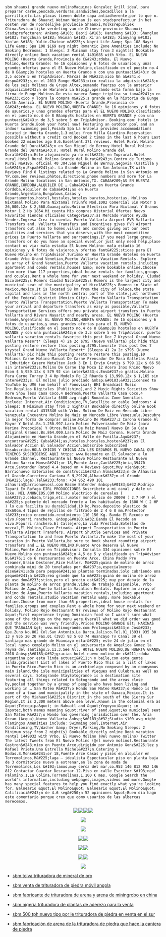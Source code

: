 
```
sbm shaanxi grande nuevo molinoMaquinas Gonzalez Grill ideal para preparar carne,pescado,verduras,sandwiches,bocadillos a la parrilla,etc.Las placas tienen doble capa antiadherente,por lo que n. Trituradora de Shaanxi Weinan Weinan is een stadsprefectuur in het oosten van de noordelijke provincie Shaanxi,Volksrepubliek China.Bestuurlijke verdeling van de Chinese provincie Shaanxi; Stadsprefecturen: Ankang &#183; Baoji &#183; Hanzhong &#183; Shangluo &#183; Tongchuan &#183; Weinan &#183; Xi'an &#183; Xianyang &#183; Yan'an &#183; Yulin.Chatear m&#225;s Nayri Life &amp; Spa 108 Nayri Life &amp; Spa 108 $169 avg night Romantic Zone Amenities include: No Smoking Bedrooms: 1 Sleeps: 2 Minimum stay from 3 night(s) Bookable directly online Book vacation rental 1491685 with Vrbo. EL NUEVO MOLINO (Huerta Grande,Provincia de C&#243;rdoba. El Nuevo Molino,Huerta Grande: Ve 16 opiniones y 6 fotos de usuarios,y unas grandes ofertas para el El Nuevo Molino,clasificado en el puesto no.4 de 8 B&amp;Bs hostales en Huerta Grande y con una puntuaci&#243;n de 3,5 sobre 5 en TripAdvisor. Marcas de M&#233;xico Un a&#241;o despu&#233;s,en el 2013 Bunge M&#233;xico realiza la adquisici&#243;n de los seis Molinos de Grupo Altex,sumando fuerzas con la anterior adquisici&#243;n de Harinera La Espiga,operando esta forma bajo la firma de Bunge Molinos.De esta manera Bunge triplica su tama&#241;o en M&#233;xico y logra la compra m&#225;s grande en la historia de Bunge North America. EL NUEVO MOLINO (Huerta Grande,Provincia de C&#243;rdoba. EL NUEVO MOLINO,HUERTA GRANDE: Ve 16 opiniones y 6 fotos de usuarios,y unas grandes ofertas para el EL NUEVO MOLINO,clasificado en el puesto no.4 de 8 B&amp;Bs hostales en HUERTA GRANDE y con una puntuaci&#243;n de 3,5 sobre 5 en TripAdvisor. Booking.com: Hotels in Huerta Grande.Book your hotel now! Featuring an outdoor pool and an indoor swimming pool,Posada Spa La Arabela provides accommodations located in Huerta Grande,1.3 miles from Villa Giardino.Reservation possible without a credit card Booked 2 times in the last 6 hours Last booked 22 minutes ago 8.6.Excellent.371 reviews. Hotel Rural Molino Grande del Durat&#243;n en San Miguel de Bernuy Hotel Rural Molino Grande del Durat&#243;n; Hotel Rural Molino Grande del Durat&#243;n.Este alojamiento ya no est&#225; en Toprural.Hotel rural.Hotel Rural Molino Grande del Durat&#243;n.Centro de Turismo Rural N&#186; oficial 40 304.San Miguel de Bernuy,Segovia (Castilla y Le&#243;n,Espa&#241;a). La Grande Molino in San Antonio,TX with Reviews Find 8 listings related to La Grande Molino in San Antonio on YP.com.See reviews,photos,directions,phone numbers and more for La Grande Molino locations in San Antonio,TX. CABA&#209;AS EN HUERTA GRANDE,CORDOBA,ALQUILER DE … Caba&#241;as en Huerta Grande Cordoba,Alquiler de Caba&#241;as en Huerta Grande,Argentina,Bungalows,Casas y Departamentos,hostel,hostales,hoteles baratos,hosterias. Molinos Nixtamal Molino Para Nixtamal Triunfo Mod.1002 Comercial Sin Motor $ 26,000.12x $ 2,568.Guanajuato.Molino Electrico Para Nixtamal Y Granos Motor 1 2 Hp 1854.Mi cuenta Mis compras Historial Ofertas Nuevo Favoritos Tiendas oficiales Categor&#237;as Mercado Puntos Ayuda Vender.Ingresa Crea tu cuenta. Puerto Vallarta Airport PVR Vallarta Transfers and. Vallarta Transfers and Incentives gives PVR Airport transfers out also to homes,villas and condos giving out our best qualities and services that you deserve,with the most competitive prices in Puerto Vallarta and surroundings.If you need large group transfers or do you have an special event,or just only need help,plase contact us via: mala estadia El Nuevo Molino: mala estadia 16 opiniones y 6 fotos de viajeros,y ofertas fant&#225;sticas para El Nuevo Molino en TripAdvisor.Turismo en Huerta Grande Hoteles en Huerta Grande Vrbo Grand Venetian,Puerto Vallarta Vacation Rentals. Explore an array of Grand Venetian,Puerto Vallarta vacation rentals,including apartment and condo rentals,houses &amp; more bookable online.Choose from more than 117 properties,ideal house rentals for families,groups and couples.Rent a whole home for your next weekend or holiday. Ciudad Nicol&#225;s Romero Ciudad Nicol&#225;s Romero is the largest city and municipal seat of the municipality of Nicol&#225;s Romero in State of Mexico,Mexico.It is located 58 km from the city of Toluca,the state capital and lies in the north central part of the state,just northwest of the Federal District (Mexico City). Puerto Vallarta Transportation Puerto Vallarta Transportation.Puerto Vallarta Transportation To make your arrival and departure transfers as easy as possible,Vallarta Transportation Services offers you private airport transfers in Puerto Vallarta and Rivera Nayarit and nearby areas. EL NUEVO MOLINO (Huerta Grande,Argentina) EL NUEVO MOLINO,HUERTA GRANDE: Ve 16 opiniones y 6 fotos de usuarios,y unas grandes ofertas para el EL NUEVO MOLINO,clasificado en el puesto no.4 de 8 B&amp;Bs hostales en HUERTA GRANDE y con una puntuaci&#243;n de 3.5 sobre 5 en TripAdvisor. puerto vallarta vacation rentals favorite this post Dec 7 Krystal Grand Nuevo Vallarta Resort* (Sleeps 4) 2a 2c $795 (Nuevo Vallarta) pic hide this posting restore restore this posting.$795.favorite this post Dec 7 Krystal Grand Nuevo Vallarta Resort* (Sleeps 4) 2a 2c $795 (Nuevo Vallarta) pic hide this posting restore restore this posting.$0 Molinos Carne Molino Manual De Carne Prensador De Masa Galletas Pasta Y Embutidor Casero Metaltex Jack 3 En 1 Envio Gratis $ 799.12x $ 66 58 sin inter&#233;s.Molino De Carne 1hp Moca 12 Acero Inox Rhino Nuevo Ecom $ 6,959.12x $ 579 92 sin inter&#233;s.Env&#237;o gratis.Molino Para Carne Torrey 3 4 Hp Modelo Fg 12 Rbanda $ 13,990.12x $ 1,165 sin inter&#233;s. El molino julio preciado &nbsp;&#0183;&#32;Licensed to YouTube by UMG (on behalf of Fonovisa); BMI Broadcast Music Inc.Regalias Digitales (Publishing),and 2 Music Rights Societies Show more Show less Casa Coco,4 Bedroom,Puerto Vallarta Casa Coco,4 Bedroom,Puerto Vallarta $600 avg night Romantic Zone Amenities include: Internet,Air Conditioning,TV,Satellite or cable Bedrooms: 4 Sleeps: 8 Minimum stay from 3 night(s) Bookable directly online Book vacation rental 4315340 with Vrbo. Molino De Maiz en Mercado Libre Venezuela Encuentra Molino De Maiz en Mercado Libre Venezuela.Descubre la mejor forma de comprar online.Molino De Ma&#237;z Corona Grande Al Mayor Y Detal.Bs.1.250.997.Lara.Molino Pulverizador De Maiz (para Harina Precocida) Y Otros.Molino De Maiz Manual Nuevo En Su Caja Original Granos.Bs.864.000.Lara.Molino De Maiz Corona. Huerta Grande Alojamiento en Huerta Grande,en el Valle de Punilla.Aqu&#237; encontrar&#225; Caba&#241;as,hoteles,hostales,hoster&#237;as El Salvador Accion El Salvador Accion.Subscribe Subscribed Unsubscribe.HOLA CHICOS Y CHICAS ACA LES DEJAMOS EL NUEVO CANAL QUE TENEMOS SUSCRIBIRSE AQUI https: www.Desmadre en El Salvador a lo Grande Channel. Restaurante El Nuevo Molino Restaurante El Nuevo Molino Barrio Monse&#241;or 18,Puente Arce,Cant&#225;bria,39470 Arce,Santander Rated 4.4 based on 4 Reviews &quot;Muy vien&quot; Barrionuevo materiales de construcci&#243;n Almac&#233;n de Alhaurin el Grande.Carretera Cartama S N,29120,Alhaur&#237;n el Grande (M&#225;laga).Tel&#233;fono: +34 952 490 101 alhaurin@barrionuevosl.com Hazme Entender &nbsp;&#0183;&#32;Rodrigo Tapari Ex Rafaga EIRL PRODUCCIONES Suscribete a mi canal y dale un like. MIL ANUNCIOS.COM Molino electrico de cereales ( ma&#237;z,cebada,trigo,etc.).motor monofasico de 2000W ( 2.7 HP ) el m&#225;s potente del mercado frente a los habituales de 1600 W ( 2 HP ) lo que facilita su durabilidad.10 kg.Peso.deposito plastico de 38x60cm.4 tipos de rejillas de filtrado de 2 4 6 8 mm.Protector t&#233;rmico encendido.rendimiento 110 150 Kg. Banda El Recodo en vivo.Popurri ranchero. &nbsp;&#0183;&#32;Banda El Recodo en vivo.Popurri ranchero.El Callejero,La vida Prestada,Botellas de mezcal,El Molino,Clave Privada. Airport Transportation in Puerto Vallarta Airport Transfers. Airport Shuttle Services and Private Transportation to and from Puerto Vallarta.To make the most of your vacation in Puerto Vallarta,be sure to book shared roundtrip airport transfers and … EL NUEVO MOLINO,Puente Arce Reserva El Nuevo Molino,Puente Arce en TripAdvisor: Consulta 334 opiniones sobre El Nuevo Molino con puntuaci&#243;n 4,5 de 5 y clasificado en TripAdvisor N.&#176;1 de 6 restaurantes en Puente Arce. China Paddy Pre Cleaner,Grain Destoner,Rice Huller. M&#225;quina de molino de arroz combinada mini de 20 toneladas por d&#237;a,especialmente dise&#241;ada para peque&#241;as plantas terminadas.Solo cubriendo una peque&#241;a &#225;rea grande que la m&#225;quina de molino de arroz de uso dom&#233;stico,pero el precio est&#225; muy por debajo de la planta de molino de arroz grande.Video de trabajo disponible. Vrbo Molino de Agua,Puerto Vallarta Vacation Rentals. Explore an array of Molino de Agua,Puerto Vallarta vacation rentals,including apartment and condo rentals,studio vacation rentals &amp; more bookable online.Choose from more than 65 properties,ideal house rentals for families,groups and couples.Rent a whole home for your next weekend or holiday. Molino Rojo Restaurant 87 reviews of Molino Rojo Restaurant &quot;First experience trying Dominican food so I wasn't sure what some of the things on the menu were.Overall what we did order was good and the service was very friendly.Prices MOLINO GRANDE &lt; HARINAS QUE TRABAJAN &gt; www.molinogrande.com Prolongaci&#243;n Jos&#233; Gpe.Zuno No.802 Col.San Antonio,La Barca,Jalisco.Tel.01 (393) 935 30 13 y 935 20 20 Fax.01 (393) 93 5 03 74 Huancayo Tv Canal 39 el santiago mas grande de Huancayo estar&#225; este 24 de julio en el local nuevo complejo Molino en el aniversario de Angelica Gomez la reyna del santiago.5.11.3.See All. HOTEL NUEVO MOLINO,DE HUERTA GRANDE 2018 &nbsp;&#0183;&#32;gracias hotel nuevo molino de c&#211;rdoba argentina por esta linda actuaci&#211;n y baile,con esta gente linda,gracias!! List of lakes of Puerto Rico This is a list of lakes in Puerto Rico.Puerto Rico is an archipelago composed by an eponymous main island,the isle municipalities of Vieques and Culebra,as well as several cays. Sotogrande StaySotogrande is a destination site featuring all things related to Sotogrande and the areas close by,pooled together by a group of people who have been living and working in … San Mateo R&#237;o Hondo San Mateo R&#237;o Hondo is the name of a town and municipality in the state of Oaxaca,Mexico.It is part of the Miahuatl&#225;n District in the south of the Sierra Sur Region.It is 2,300 meters above sea level.Known in the colonial era as &quot;Tetequipa&quot; in Nahuatl and &quot;Yegoyoxi&quot; in Zapotec,both names meaning &quot;river of sand.&quot;As municipal seat San Mateo R&#237;o Hondo has governing jurisdiction over the. Aria Ocean (Acqua),Nuevo Vallarta &nbsp;&#0183;&#32;Studio $100 avg night Flamingos Amenities include: Swimming pool,Internet,Air Conditioning,TV,Washer &amp; Dryer,Parking,No Smoking Sleeps: 2 Minimum stay from 2 night(s) Bookable directly online Book vacation rental 1449032 with Vrbo. El Nuevo Molino (@el nuevo molino) Twitter The latest Tweets from El Nuevo Molino (@el nuevo molino).Restaurante Gastron&#243;mico en Puente Arce,dirigido por Antonio Gonz&#225;lez y Rafael Prieto.Una Estrella Michel&#237;n.Catering y Bodas.B.Monse&#241;or 18,Puente Arce Casas y pisos en alquiler en Torremolinos,M&#225;laga — idealista Espectacular piso en planta baja de 3 dormitorios nuevo a estrenar,en la zona de moda de Torremolinos,Los &#193;lamos,muy cerca del mar,co.952 146 812 952 146 812 Contactar Guardar Descartar.12.Piso en calle Escritor &#193;ngel Palomino,1,La Colina,Torremolinos.1.100 € mes. Google Search the world's information,including webpages,images,videos and more.Google has many special features to help you find exactly what you're looking for. Balneario &quot;El Molino&quot; Balneario &quot;El Molino&quot;  Calificaci&#243;n de 4.6 seg&#250;n 52 opiniones &quot;Buen dia hago este comentario porque creo que como usuarios de las albercas merecemos. 
```

<div align="center">

<a href="https://es-mill.shibang-china.com/github&k=sbm+shaanxi+grande+nuevo+molino"><img src="https://static.shibang-china.com/es/mill/index.jpg"></a><a href="https://es-mill.shibang-china.com/materials.htmlgithub&k=sbm+shaanxi+grande+nuevo+molino"><img src="https://static.shibang-china.com/es/mill/materials.jpg"></a><a href="https://es-mill.shibang-china.com/about.htmlgithub&k=sbm+shaanxi+grande+nuevo+molino"><img src="https://static.shibang-china.com/es/mill/about.jpg"></a><a href="https://es-mill.shibang-china.com/contact.htmlgithub&k=sbm+shaanxi+grande+nuevo+molino"><img src="https://static.shibang-china.com/es/mill/contact.jpg"></a>

<a href="https://es-mill.shibang-china.com/github&k=sbm+shaanxi+grande+nuevo+molino"><img src="https://static.shibang-china.com/es/mill/banner.jpg"></a>

<a href="https://swt.shibang-china.com/github&k=sbm+shaanxi+grande+nuevo+molino"><img src="https://static.shibang-china.com/es/mill/chat.jpg"></a>

<a href="https://es-mill.shibang-china.com/products/vertical-roller-mill.htmlgithub&k=sbm+shaanxi+grande+nuevo+molino"><img src="https://static.shibang-china.com/es/mill/vertical.jpg"></a><a href="https://es-mill.shibang-china.com/products/raymond-mill.htmlgithub&k=sbm+shaanxi+grande+nuevo+molino"><img src="https://static.shibang-china.com/es/mill/raymond.jpg"></a>

<a href="https://es-mill.shibang-china.com/products/ultrafine-grinding-mill.htmlgithub&k=sbm+shaanxi+grande+nuevo+molino"><img src="https://static.shibang-china.com/es/mill/ultrafine.jpg"></a><a href="https://es-mill.shibang-china.com/products/trapezium-grinding-mill.htmlgithub&k=sbm+shaanxi+grande+nuevo+molino"><img src="https://static.shibang-china.com/es/mill/trapezium.jpg"></a>

<a href="https://es-mill.shibang-china.com/products/ball-mill.htmlgithub&k=sbm+shaanxi+grande+nuevo+molino"><img src="https://static.shibang-china.com/es/mill/ball.jpg"></a><a href="https://es-mill.shibang-china.com/products/hammer-mill.htmlgithub&k=sbm+shaanxi+grande+nuevo+molino"><img src="https://static.shibang-china.com/es/mill/hammer.jpg"></a>

<a href="https://swt.shibang-china.com/github&k=sbm+shaanxi+grande+nuevo+molino"><img src="https://static.shibang-china.com/es/mill/case.jpg"></a>

</div>


* [sbm tolva trituradora de mineral de oro](sbm%20tolva%20trituradora%20de%20mineral%20de%20oro.md)

* [sbm venta de trituradora de piedra móvil angola](sbm%20venta%20de%20trituradora%20de%20piedra%20m%C3%B3vil%20angola.md)

* [sbm fabricante de trituradora de arena y arena de miningrobo en china](sbm%20fabricante%20de%20trituradora%20de%20arena%20y%20arena%20de%20miningrobo%20en%20china.md)

* [sbm nigeria trituradora de plantas de aderezo para la venta](sbm%20nigeria%20trituradora%20de%20plantas%20de%20aderezo%20para%20la%20venta.md)

* [sbm 500 tph nuevo tipo por le trituradora de piedra en venta en el sur](sbm%20500%20tph%20nuevo%20tipo%20por%20le%20trituradora%20de%20piedra%20en%20venta%20en%20el%20sur.md)

* [sbm fabricación de arena de la trituradora de piedra que hace la cantera de piedra](sbm%20fabricaci%C3%B3n%20de%20arena%20de%20la%20trituradora%20de%20piedra%20que%20hace%20la%20cantera%20de%20piedra.md)